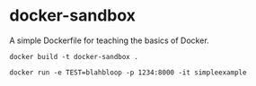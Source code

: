 # docker-sandbox

A simple Dockerfile for teaching the basics of Docker.

```shell
docker build -t docker-sandbox .

docker run -e TEST=blahbloop -p 1234:8000 -it simpleexample
```
